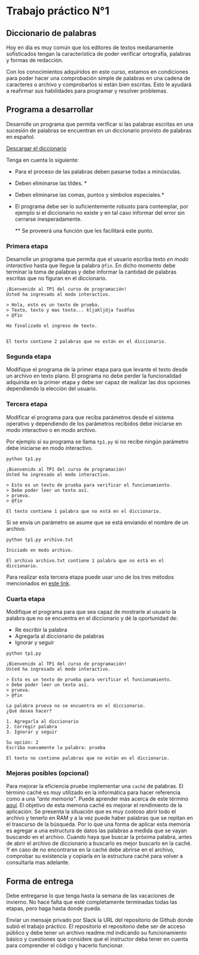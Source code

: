 # Trabajo práctico N°1

## Diccionario de palabras

Hoy en día es muy común que los editores de textos medianamente sofisticados tengan la característica de poder verificar ortografía, palabras y formas de redacción.


Con los conocimientos adquiridos en este curso, estamos en condiciones para poder hacer una comprobación simple de palabras en una cadena de caracteres o archivo y comprobarlos si están bien escritas. Esto le ayudará a reafirmar sus habilidades para programar y resolver problemas.


## Programa a desarrollar

Desarrolle un programa que permita verificar si las palabras escritas en una sucesión de palabras se encuentran en un diccionario provisto de palabras en español.

[Descargar el diccionario](https://www.tlm.unavarra.es/pluginfile.php/12961/mod_resource/content/0/practicas/practica2/spanish.lst)

Tenga en cuenta lo siguiente:
- Para el proceso de las palabras deben pasarse todas a minúsculas.
- Deben eliminarse las tildes. *
- Deben eliminarse las comas, puntos y símbolos especiales.*
- El programa debe ser lo suficientemente robusto para contemplar, por ejemplo si el diccionario no existe y en tal caso informar del error sin cerrarse inesperadamente.

  ** Se proveerá una función que les facilitará este punto.

### Primera etapa

Desarrolle un programa que permita que el usuario escriba texto _en modo interactivo_ hasta que llegue la palabra `@fin`. En dicho momento debe terminar la toma de palabras y debe informar la cantidad de palabras escritas que no figuran en el diccionario.

```
¡Bienvenidx al TP1 del curso de programación!
Usted ha ingresado al modo interactivo.

> Hola, esto es un texto de prueba.
> Texto, texto y mas texto... kljakljdja fasdfas
> @fin

Ha finalizado el ingreso de texto.


El texto contiene 2 palabras que no están en el diccionario.
```


### Segunda etapa
Modifique el programa de la primer etapa para que levante el texto desde un archivo en texto plano.
El programa no debe perder la funcionalidad adquirida en la primer etapa y debe ser capaz de realizar las dos opciones dependiendo la elección del usuario.

### Tercera etapa
Modificar el programa para que reciba parámetros desde el sistema operativo y dependiendo de los parámetros recibidos debe iniciarse en modo interactivo o en modo archivo.

Por ejemplo si su programa se llama `tp1.py` si no recibe ningún parámetro debe iniciarse en modo interactivo.

```
python tp1.py

¡Bienvenidx al TP1 del curso de programación!
Usted ha ingresado al modo interactivo.

> Esto es un texto de prueba para verificar el funcionamiento.
> Debe poder leer un texto así.
> prueva.
> @fin

El texto contiene 1 palabra que no está en el diccionario.
```

Si se envía un parámetro se asume que se está enviando el nombre de un archivo.

```
python tp1.py archivo.txt

Iniciado en modo archivo.

El archivo archivo.txt contiene 1 palabra que no está en el diccionario.
```
Para realizar esta tercera etapa puede usar uno de los tres métodos mencionados en [este link](https://www.geeksforgeeks.org/command-line-arguments-in-python/).

### Cuarta etapa
Modifique el programa para que sea capaz de mostrarle al usuario la palabra que no se encuentra en el diccionario y dé la oportunidad de:
- Re escribir la palabra
- Agregarla al diccionario de palabras
- Ignorar y seguir



```
python tp1.py

¡Bienvenidx al TP1 del curso de programación!
Usted ha ingresado al modo interactivo.

> Esto es un texto de prueba para verificar el funcionamiento.
> Debe poder leer un texto así.
> prueva.
> @fin

La palabra prueva no se encuentra en el diccionario.
¿Qué desea hacer?

1. Agregarla al diccionario
2. Corregir palabra
3. Ignorar y seguir

Su opción: 2
Escriba nuevamente la palabra: prueba

El texto no contiene palabras que no están en el diccionario.
```

### Mejoras posibles (opcional)
Para mejorar la eficiencia pruebe implementar una `caché` de palabras. El término caché es muy utilizado en la informática para hacer referencia como a una _"ante memoria"_. Puede aprender más acerca de este término [aquí](https://es.wikipedia.org/wiki/Cach%C3%A9_(inform%C3%A1tica)).
El objetivo de esta memoria caché es mejorar el rendimiento de la aplicación. Se presenta la situación que es muy costoso abrir todo el archivo y tenerlo en RAM y a la vez puede haber palabras que se repitan en el trascurso de la búsqueda. Por lo que una forma de aplicar esta memoria es agregar a una estructura de datos las palabras a medida que se vayan buscando en el archivo. Cuando haya que buscar la próxima palabra, antes de abrir el archivo de diccionario a buscarlo es mejor buscarlo en la caché. Y en caso de no encontrarse en la caché debe abrirse en el archivo, comprobar su existencia y copiarla en la estructura caché para volver a consultarla mas adelante.

## Forma de entrega

Debe entregarse lo que tenga hasta la semana de las vacaciones de invierno. No hace falta que esté completamente terminadas todas las etapas, pero haga hasta donde pueda.

Enviar un mensaje privado por Slack la URL del repositorio de Github donde subió el trabajo práctico. El repositorio el repositorio debe ser de acceso público y debe tener un archivo readme.md indicando su funcionamiento básico y cuestiones que considere que el instructor deba tener en cuenta para comprender el código y hacerlo funcionar.
